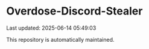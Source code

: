 # Overdose-Discord-Stealer

Last updated: 2025-06-14 05:49:03

This repository is automatically maintained.
